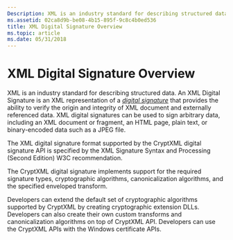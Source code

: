 ```yaml
---
Description: XML is an industry standard for describing structured data. An XML Digital Signature is an XML representation of a digital signature that provides the ability to verify the origin and integrity of XML document and externally referenced data.
ms.assetid: 02ca8d9b-be08-4b15-895f-9c8c4b0ed536
title: XML Digital Signature Overview
ms.topic: article
ms.date: 05/31/2018
---
```


# XML Digital Signature Overview

XML is an industry standard for describing structured data. An XML Digital Signature is an XML representation of a [*digital signature*](../secgloss/d-gly.md) that provides the ability to verify the origin and integrity of XML document and externally referenced data. XML digital signatures can be used to sign arbitrary data, including an XML document or fragment, an HTML page, plain text, or binary-encoded data such as a JPEG file.

The XML digital signature format supported by the CryptXML digital signature API is specified by the XML Signature Syntax and Processing (Second Edition) W3C recommendation.

The CryptXML digital signature implements support for the required signature types, cryptographic algorithms, canonicalization algorithms, and the specified enveloped transform.

Developers can extend the default set of cryptographic algorithms supported by CryptXML by creating cryptographic extension DLLs. Developers can also create their own custom transforms and canonicalization algorithms on top of CryptXML API. Developers can use the CryptXML APIs with the Windows certificate APIs.

 

 